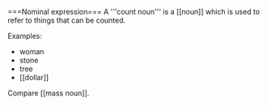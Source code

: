 ===Nominal expression===
A '''count noun''' is a [[noun]] which is used to refer to things that can be counted.

Examples:
* woman
* stone
* tree
* [[dollar]]

Compare [[mass noun]].